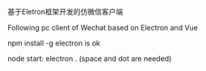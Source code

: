 基于Eletron框架开发的仿微信客户端

Following pc client of Wechat based on Electron and Vue

npm install -g electron is ok

node start: electron . (space and dot are needed)